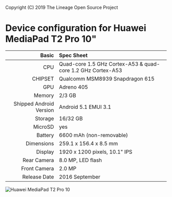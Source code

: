 Copyright (C) 2019 The Lineage Open Source Project

Device configuration for Huawei MediaPad T2 Pro 10"
=====================================

Basic   | Spec Sheet
-------:|:-------------------------
CPU     | Quad-core 1.5 GHz Cortex-A53 & quad-core 1.2 GHz Cortex-A53
CHIPSET | Qualcomm MSM8939 Snapdragon 615
GPU     | Adreno 405
Memory  | 2/3 GB
Shipped Android Version | Android 5.1 EMUI 3.1
Storage | 16/32 GB
MicroSD | yes
Battery | 6600 mAh (non-removable)
Dimensions | 259.1 x 156.4 x 8.5 mm
Display | 1920 x 1200 pixels, 10.1" IPS
Rear Camera  | 8.0 MP, LED flash
Front Camera | 2.0 MP
Release Date | 2016 September

![Huawei MediaPad T2 Pro 10](https://fdn2.gsmarena.com/vv/pics/huawei/huawei-mediapad-t2-10-pro1.jpg "Huawei MediaPad T2 Pro 10")
